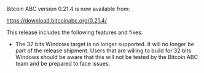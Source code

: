 Bitcoin ABC version 0.21.4 is now available from:

  <https://download.bitcoinabc.org/0.21.4/>

This release includes the following features and fixes:
 - The 32 bits Windows target is no longer supported. It will no longer be part
   of the release shipment. Users that are willing to build for 32 bits Windows
   should be aware that this will not be tested by the Bitcoin ABC team and be
   prepared to face issues.
